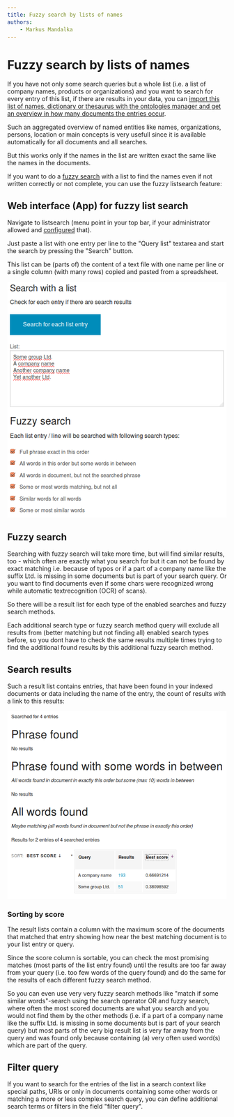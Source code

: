```yaml
---
title: Fuzzy search by lists of names
authors:
    - Markus Mandalka
---
```


# Fuzzy search by lists of names


If you have not only some search queries but a whole list (i.e. a list of company names, products or organizations) and you want to search for every entry of this list, if there are results in your data, you can [import this list of names, dictionary or thesaurus with the ontologies manager and get an overview in how many documents the entries occur](../../datamanagement/ontologies).

Such an aggregated overview of named entities like names, organizations, persons, location or main concepts is very usefull since it is available automatically for all documents and all searches.

But this works only if the names in the list are written exact the same like the names in the documents.

If you want to do a [fuzzy search](../fuzzy) with a list to find the names even if not written correctly or not complete, you can use the fuzzy listsearch feature:

## Web interface (App) for fuzzy list search



Navigate to listsearch (menu point in your top bar, if your administrator allowed and [configured](../../../search-list) that).

Just paste a list with one entry per line to the "Query list" textarea and start the search by pressing the "Search" button.

This list can be (parts of) the content of a text file with one name per line or a single column (with many rows) copied and pasted from a spreadsheet.


![Search with a list](../../../screenshots/search-list.png)

## Fuzzy search


Searching with fuzzy search will take more time, but will find similar results, too - which often are exactly what you search for but it can not be found by exact matching i.e. because of typos or if a part of a company name like the suffix Ltd. is missing in some documents but is part of your search query. Or you want to find documents even if some chars were recognized wrong while automatic textrecognition (OCR) of scans).

So there will be a result list for each type of the enabled searches and fuzzy search methods.

Each additional search type or fuzzy search method query will exclude all results from (better matching but not finding all) enabled search types before, so you dont have to check the same results multiple times trying to find the additional found results by this additional fuzzy search method.

## Search results


Such a result list contains entries, that have been found in your indexed documents or data including the name of the entry, the count of results with a link to this results:


![Results of list search](../../../screenshots/search-list-results.png)

### Sorting by score


The result lists contain a column with the maximum score of the documents that matched that entry showing how near the best matching document is to your list entry or query.

Since the score column is sortable, you can check the most promising matches (most parts of the list entry found) until the results are too far away from your query (i.e. too few words of the query found) and do the same for the results of each different fuzzy search method.

So you can even use very very fuzzy search methods like "match if some similar words"-search using the search operator OR and fuzzy search, where often the most scored documents are what you search and you would not find them by the other methods (i.e. if a part of a company name like the suffix Ltd. is missing in some documents but is part of your search query) but most parts of the very big result list is very far away from the query and was found only because containing (a) very often used word(s) which are part of the query.


## Filter query


If you want to search for the entries of the list in a search context like special paths, URIs or only in documents containing some other words or matching a more or less complex search query, you can define additional search terms or filters in the field "filter query".

